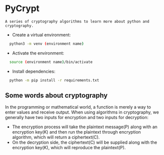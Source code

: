 # PyCrypt

`A series of cryptography algorithms to learn more about python and cryptography.`

* Create a virtual environment:
```sh
  python3 -m venv (environment name)
```

* Activate the environment:
```sh
  source (environment name)/bin/activate
```

* Install dependencies:
```sh
  python -m pip install -r requirements.txt
```

## Some words about cryptography

In the programming or mathematical world, a function is merely a way to enter values and receive output.
When using algorithms in cryptography, we generally have two inputs for encryption and two inputs for decryption:
  - The encryption process will take the plaintext message(P) along with an encryption key(K) and then run the plaintext through encryption algorithm, which will return a ciphertext(C).
  - On the decryption side, the ciphertext(C) will be supplied along with the encryption key(K), which will reproduce the plaintext(P).
